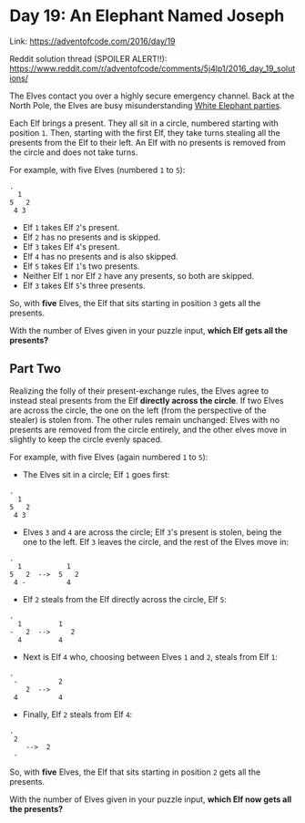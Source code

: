 # Day 19: An Elephant Named Joseph
Link: https://adventofcode.com/2016/day/19

Reddit solution thread (SPOILER ALERT!!):
https://www.reddit.com/r/adventofcode/comments/5j4lp1/2016_day_19_solutions/

The Elves contact you over a highly secure emergency channel. Back at the North
Pole, the Elves are busy misunderstanding
[White Elephant parties](https://en.wikipedia.org/wiki/White_elephant_gift_exchange).

Each Elf brings a present. They all sit in a circle, numbered starting with
position `1`. Then, starting with the first Elf, they take turns stealing all
the presents from the Elf to their left. An Elf with no presents is removed
from the circle and does not take turns.

For example, with five Elves (numbered `1` to `5`):

```
.
  1
5   2
 4 3
```

* Elf `1` takes Elf `2`'s present.
* Elf `2` has no presents and is skipped.
* Elf `3` takes Elf `4`'s present.
* Elf `4` has no presents and is also skipped.
* Elf `5` takes Elf `1`'s two presents.
* Neither Elf `1` nor Elf `2` have any presents, so both are skipped.
* Elf `3` takes Elf `5`'s three presents.

So, with **five** Elves, the Elf that sits starting in position `3` gets all
the presents.

With the number of Elves given in your puzzle input, **which Elf gets all the
presents?**

## Part Two
Realizing the folly of their present-exchange rules, the Elves agree to instead
steal presents from the Elf **directly across the circle**. If two Elves are
across the circle, the one on the left (from the perspective of the stealer) is
stolen from. The other rules remain unchanged: Elves with no presents are
removed from the circle entirely, and the other elves move in slightly to keep
the circle evenly spaced.

For example, with five Elves (again numbered `1` to `5`):

* The Elves sit in a circle; Elf `1` goes first:

```
.
  1
5   2
 4 3
```

* Elves `3` and `4` are across the circle; Elf `3`'s present is stolen, being
the one to the left. Elf `3` leaves the circle, and the rest of the Elves move
in:

```
.
  1           1
5   2  -->  5   2
 4 -          4
```

* Elf `2` steals from the Elf directly across the circle, Elf `5`:

```
.
  1         1
-   2  -->     2
  4         4
```

* Next is Elf `4` who, choosing between Elves `1` and `2`, steals from Elf `1`:

```
.
 -          2  
    2  -->
 4          4
```

* Finally, Elf `2` steals from Elf `4`:

```
.
 2
    -->  2  
 -
```

So, with **five** Elves, the Elf that sits starting in position `2` gets all
the presents.

With the number of Elves given in your puzzle input, **which Elf now gets all
the presents?**
